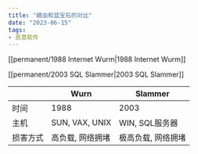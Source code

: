 ```yaml
---
title: "蠕虫和蓝宝石的对比"
date: "2023-06-15"
tags:
- 恶意软件
---
```


[[permanent/1988 Internet Wurm|1988 Internet Wurm]]

[[permanent/2003 SQL Slammer|2003 SQL Slammer]]

| | Wurn | Slammer|
|---|---|---|
|时间|1988|2003|
|主机|SUN, VAX, UNIX|WIN, SQL服务器|
|损害方式|高负载, 网络拥堵|极高负载, 网络拥堵|
